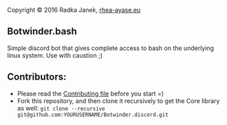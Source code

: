 Copyright © 2016 Radka Janek, [rhea-ayase.eu](http://rhea-ayase.eu)

## Botwinder.bash
Simple discord bot that gives complete access to bash on the underlying linux system. Use with caustion ;)

## Contributors:

* Please read the [Contributing file](CONTRIBUTING.md) before you start =)
* Fork this repository, and then clone it recursively to get the Core library as well: `git clone --recursive git@github.com:YOURUSERNAME/Botwinder.discord.git`

